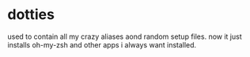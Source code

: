 # dotties

used to contain all my crazy aliases aond random setup files.  now it just installs oh-my-zsh and
other apps i always want installed.
